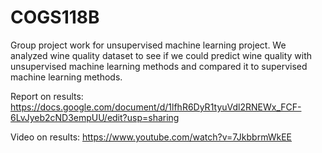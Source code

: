 # COGS118B
Group project work for unsupervised machine learning project. We analyzed wine quality dataset to see if we could predict wine quality with unsupervised machine learning methods and compared it to supervised machine learning methods.

Report on results: https://docs.google.com/document/d/1lfhR6DyR1tyuVdl2RNEWx_FCF-6LvJyeb2cND3empUU/edit?usp=sharing

Video on results: https://www.youtube.com/watch?v=7JkbbrmWkEE
